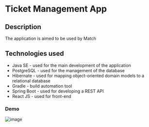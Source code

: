 # Ticket Management App

## Description
The application is aimed to be used by Match

## Technologies used
 - Java SE - used for the main development of the application
 - PostgreSQL - used for the management of the database
 - Hibernate -  used for mapping object-oriented domain models to a relational database
 - Gradle - build automation tool
 - Spring Boot - used for developing a REST API
 - React JS - used for front-end


### Demo
![image](https://user-images.githubusercontent.com/35407512/189751397-1106d773-2598-4d40-8510-a2b4d76ab14a.png)


